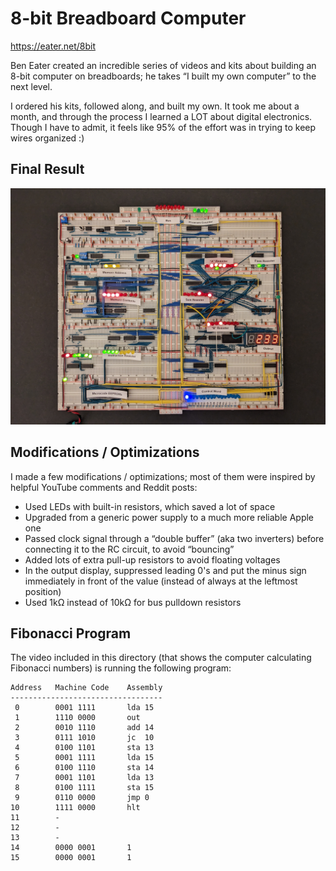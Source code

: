 # 8-bit Breadboard Computer

https://eater.net/8bit

Ben Eater created an incredible series of videos and kits about building an 8-bit computer on breadboards; he takes “I built my own computer” to the next level.

I ordered his kits, followed along, and built my own. It took me about a month, and through the process I learned a LOT about digital electronics. Though I have to admit, it feels like 95% of the effort was in trying to keep wires organized :)

## Final Result

<img src="final.jpg" width="800px" />

## Modifications / Optimizations

I made a few modifications / optimizations; most of them were inspired by helpful YouTube comments and Reddit posts:

- Used LEDs with built-in resistors, which saved a lot of space
- Upgraded from a generic power supply to a much more reliable Apple one
- Passed clock signal through a “double buffer” (aka two inverters) before connecting it to the RC circuit, to avoid “bouncing”
- Added lots of extra pull-up resistors to avoid floating voltages
- In the output display, suppressed leading 0's and put the minus sign immediately in front of the value (instead of always at the leftmost position)
- Used 1kΩ instead of 10kΩ for bus pulldown resistors

## Fibonacci Program

The video included in this directory (that shows the computer calculating Fibonacci numbers) is running the following program:

```
Address   Machine Code    Assembly
----------------------------------
 0        0001 1111       lda 15
 1        1110 0000       out
 2        0010 1110       add 14
 3        0111 1010       jc  10
 4        0100 1101       sta 13
 5        0001 1111       lda 15
 6        0100 1110       sta 14
 7        0001 1101       lda 13
 8        0100 1111       sta 15
 9        0110 0000       jmp 0
10        1111 0000       hlt
11        -
12        -
13        -
14        0000 0001       1
15        0000 0001       1
```
